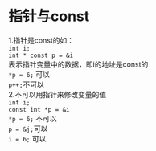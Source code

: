 # 指针与const
1.指针是const的如：<br>
`int i;`<br>
`int * const p = &i`<br>
表示指针变量中的数据，即i的地址是const的<br>
`*p = 6;` 可以<br>
`p++;`不可以<br>
2.不可以用指针来修改变量的值<br>
`int i;`<br>
`const int *p = &i`<br>
`*p = 6;` 不可以<br>
`p = &j;`可以<br>
`i = 6;` 可以
